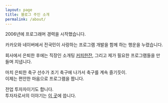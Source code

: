 ```yaml
---
layout: page
title: 블로그 주인 소개
permalink: /about/
---
```


2006년에 프로그래머 경력을 시작했습니다.  

카카오와 네이버에서 전국민이 사랑하는 프로그램 개발을 함께 하는 행운을 누렸습니다.  

회사에서 은퇴한 후에는 직장인 소개팅 [커피한잔](https://withcoffee.app?utm_source=jehopage&utm_medium=blog&utm_campaign=v3), 그리고 제가 필요한 프로그램들을 만들며 지냅니다.  

마치 은퇴한 축구 선수가 조기 축구에 나가서 축구를 계속 즐기듯이.  
이제는 편안한 마음으로 프로그램을 짭니다.

전업 투자자이기도 합니다.  
투자자로서의 이야기는 [이 곳](https://brunch.co.kr/@buildingking)에 씁니다.
